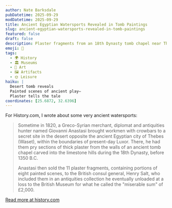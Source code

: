 ```yaml
---
author: Nate Barksdale
pubDatetime: 2025-09-29
modDatetime: 2025-09-29
title: Ancient Egyptian Watersports Revealed in Tomb Paintings
slug: ancient-egyptian-watersports-revealed-in-tomb-paintings
featured: false
draft: false
description: Plaster fragments from an 18th Dynasty tomb chapel near Thebes unveil scenes of recreational activities from over 3,300 years ago.
emoji: 🌊
tags:
  - 🌍 History
  - 🏛️ Museums
  - 🎨 Art
  - 🖼️ Artifacts
  - 🌞 Leisure
haiku: |
  Desert tomb reveals
  Painted scenes of ancient play—
  Plaster tells the tale
coordinates: [25.6872, 32.6396]
---
```


For History.com, I wrote about some very ancient watersports:

> Sometime in 1820, a Greco-Syrian merchant, diplomat and antiquities hunter named Giovanni Anastasi brought workmen with crowbars to a secret site in the desert opposite the ancient Egyptian city of Thebes (Waset), within the boundaries of present-day Luxor. There, he had them pry sections of thick plaster from the walls of an ancient tomb chapel carved into the limestone hills during the 18th Dynasty, before 1350 B.C.
>
> Anastasi then sold the 11 plaster fragments, containing portions of eight painted scenes, to the British consul general, Henry Salt, who included them in an antiquities collection he eventually unloaded at a loss to the British Museum for what he called the "miserable sum" of £2,000.

[Read more at history.com](https://www.history.com/articles/ancient-egyptian-outdoor-recreation)

